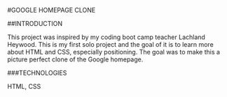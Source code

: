 #GOOGLE HOMEPAGE CLONE

##INTRODUCTION

This project was inspired by my coding boot camp teacher Lachland Heywood. This is my first solo project and the goal of it is to learn more about HTML and CSS, especially positioning. The goal was to make this a picture perfect clone of the Google homepage.

###TECHNOLOGIES

HTML, CSS


